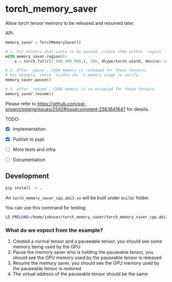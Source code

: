 # torch_memory_saver

Allow torch tensor memory to be released and resumed later.

API:

```python
memory_saver = TorchMemorySaver()

# 1. For tensors that wants to be paused, create them within `region`
with memory_saver.region():
    x = torch.full((1_000_000_000,), 100, dtype=torch.uint8, device='cuda')

# 2. After `pause`, CUDA memory is released for those tensors.
# For example, check `nvidia-smi`'s memory usage to verify.
memory_saver.pause()

# 3. After `resume`, CUDA memory is re-occupied for those tensors.
memory_saver.resume()
```

Please refer to https://github.com/sgl-project/sglang/issues/2542#issuecomment-2563641647 for details.

TODO:

- [x] Implementation
- [x] Publish to pypi
- [ ] More tests and infra
- [ ] Documentation


## Development

```bash
pip install -e .
```

An `torch_memory_saver_cpp.abi3.so` will be built under `build/` folder.

You can use this command for testing:
```bash
LD_PRELOAD=/home/jobuser/torch_memory_saver/torch_memory_saver_cpp.abi3.so python examples/simple.py
```

### What do we expect from the example?

1. Created a normal tensor and a pauseable tensor, you should see some memory being used by the GPU
2. Pause the memory saver who is holding the pauseable tensor, you should see the GPU memory
used by the pauseable tensor is released
3. Resume the memory saver, you should see the GPU memory used by the pauseable tensor is restored
4. The virtual address of the pauseable tensor should be the same